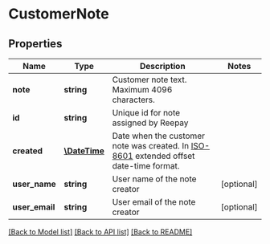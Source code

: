 # CustomerNote

## Properties
Name | Type | Description | Notes
------------ | ------------- | ------------- | -------------
**note** | **string** | Customer note text. Maximum 4096 characters. | 
**id** | **string** | Unique id for note assigned by Reepay | 
**created** | [**\DateTime**](\DateTime.md) | Date when the customer note was created. In [ISO-8601](http://en.wikipedia.org/wiki/ISO_8601) extended offset date-time format. | 
**user_name** | **string** | User name of the note creator | [optional] 
**user_email** | **string** | User email of the note creator | [optional] 

[[Back to Model list]](../README.md#documentation-for-models) [[Back to API list]](../README.md#documentation-for-api-endpoints) [[Back to README]](../README.md)


